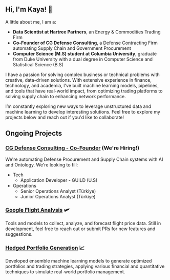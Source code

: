 <!--<a href="https://github.com/kcelebi">
<img align="center" alt="kcelebi's Github Stats" src="https://github-readme-stats.codestackr.vercel.app/api?username=kcelebi&show_icons=true&hide_border=true&count_private=true&include_all_commits=true&theme=vue" /></a>-->

<!--<a href="https://github.com/kcelebi">
  <img align="center" src="https://github-readme-stats.anuraghazra1.vercel.app/api/top-langs/?username=kcelebi&layout=compact&theme=vue&hide_border=true" />
</a> -->

<!--[![Hits](https://hits.seeyoufarm.com/api/count/incr/badge.svg?url=https%3A%2F%2Fwww.github.com%2Fkcelebi&count_bg=%2379C83D&title_bg=%23555555&icon=&icon_color=%23E7E7E7&title=hits&edge_flat=false)](https://hits.seeyoufarm.com) -->

## Hi, I'm Kaya! 👋

A little about me, I am a:
- **Data Scientist at Hartree Partners**, an Energy & Commodities Trading Firm
- **Co-Founder of CG Defense Consulting**, a Defense Contracting Firm automating Supply Chain and Government Procurement
- **Computer Science (M.S) student at Columbia University**, graduate from Duke University with a dual degree in Computer Science and Statistical Science (B.S)

I have a passion for solving complex business or technical problems with creative, data-driven solutions. With extensive experience in finance, technology, and academia, I've built machine learning models, pipelines, and tools that have real-world impact, from optimizing trading platforms to solving supply chain to enhancing network performance.

I’m constantly exploring new ways to leverage unstructured data and machine learning to develop interesting solutions. Feel free to explore my projects below and reach out if you'd like to collaborate!

## Ongoing Projects

### [CG Defense Consulting - Co-Founder](https://cgdefenseconsulting.com/) (We're Hiring!)

We're automating Defense Procurement and Supply Chain systems with AI and Ontology. We're looking to fill:
- Tech
  - Application Developer - GUILD (U.S)
- Operations
  - Senior Operations Analyst (Türkiye)
  - Junior Operations Analyst (Türkiye)

### [Google Flight Analysis](https://pypi.org/project/google-flight-analysis/) 🛩

Tools and models to collect, analyze, and forecast flight price data. Still in development, feel free to reach out or submit PRs for new features and suggestions.

### [Hedged Portfolio Generation](https://github.com/celebi-pkg/hedged-portfolio-gen) 📈

Developed ensemble machine learning models to generate optimized portfolios and trading strategies, applying various financial and quantitative techniques to simulate real-world portfolio management.

